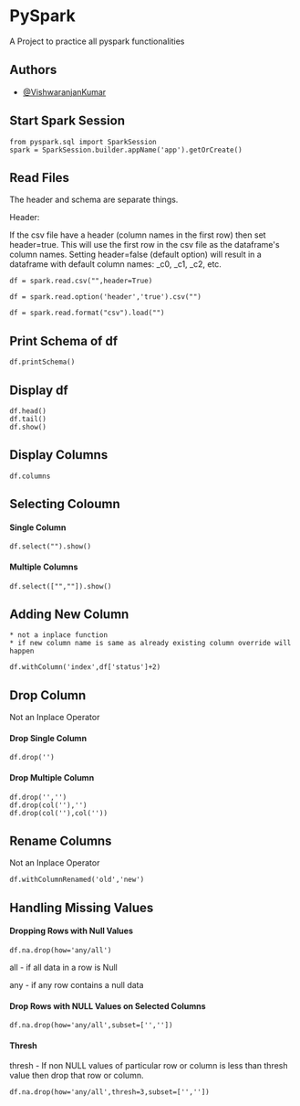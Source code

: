 
# PySpark

A Project to practice all pyspark functionalities

## Authors

- [@VishwaranjanKumar](https://github.com/vishwa3908)

## Start Spark Session

    from pyspark.sql import SparkSession
    spark = SparkSession.builder.appName('app').getOrCreate()

## Read Files

The header and schema are separate things.

Header:

If the csv file have a header (column names in the first row) then set header=true. This will use the first row in the csv file as the dataframe's column names. Setting header=false (default option) will result in a dataframe with default column names: _c0, _c1, _c2, etc.

    df = spark.read.csv("",header=True)

    df = spark.read.option('header','true').csv("")

    df = spark.read.format("csv").load("")

## Print Schema of df

    df.printSchema()

## Display df

    df.head()
    df.tail()
    df.show()

## Display Columns

    df.columns

## Selecting Coloumn

#### Single Column

    df.select("").show()

#### Multiple Columns

    df.select(["",""]).show()

## Adding New Column

    * not a inplace function
    * if new column name is same as already existing column override will happen

    df.withColumn('index',df['status']+2)

## Drop Column

Not an Inplace Operator

#### Drop Single Column

    df.drop('')

#### Drop Multiple Column

    df.drop('','')
    df.drop(col(''),'')
    df.drop(col(''),col(''))

## Rename Columns

Not an Inplace Operator

    df.withColumnRenamed('old','new')

## Handling Missing Values

#### Dropping Rows with Null Values

    df.na.drop(how='any/all')

all - if all data in a row is Null

any - if any row contains a null data

#### Drop Rows with NULL Values on Selected Columns

    df.na.drop(how='any/all',subset=['',''])

#### Thresh

thresh - If non NULL values of particular row or column is less than thresh value then drop that row or column.

    df.na.drop(how='any/all',thresh=3,subset=['',''])
